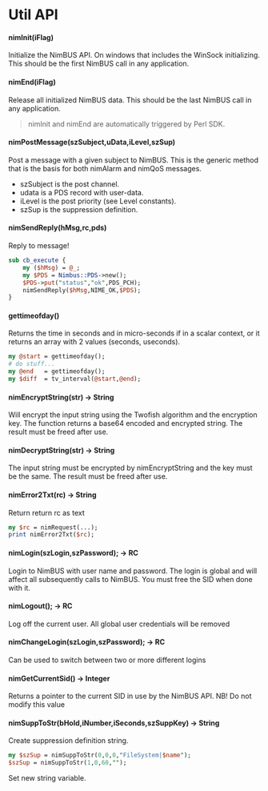# Util API

#### nimInit(iFlag)

Initialize the NimBUS API. On windows that includes the WinSock initializing. This should be the first
NimBUS call in any application.

#### nimEnd(iFlag)

Release all initialized NimBUS data. This should be the last NimBUS call in any application.

> nimInit and nimEnd are automatically triggered by Perl SDK.

#### nimPostMessage(szSubject,uData,iLevel,szSup)

Post a message with a given subject to NimBUS. This is the generic method that is the basis for both nimAlarm
and nimQoS messages.

- szSubject is the post channel.
- udata     is a PDS record with user-data.
- iLevel    is the post priority (see Level constants).
- szSup     is the suppression definition.

#### nimSendReply(hMsg,rc,pds)

Reply to message! 

```perl
sub cb_execute {
    my ($hMsg) = @_;
    my $PDS = Nimbus::PDS->new(); 
    $PDS->put("status","ok",PDS_PCH);
    nimSendReply($hMsg,NIME_OK,$PDS);
}
```

#### gettimeofday()

Returns the time in seconds and in micro-seconds if in a scalar context, or it returns an array with 2 values (seconds, useconds).

```perl
my @start = gettimeofday();
# do stuff...
my @end   = gettimeofday();
my $diff  = tv_interval(@start,@end);
```

#### nimEncryptString(str) -> String

Will encrypt the input string using the Twofish algorithm and the encryption key. The function returns a base64
encoded and encrypted string. The result must be freed after use.

#### nimDecryptString(str) -> String

The input string must be encrypted by nimEncryptString and the key must be the same. The result must be freed
after use.

#### nimError2Txt(rc) -> String

Return return rc as text 

```perl
my $rc = nimRequest(...);
print nimError2Txt($rc);
```

#### nimLogin(szLogin,szPassword); -> RC

Login to NimBUS with user name and password. The login is global and will affect all subsequently calls to
NimBUS. You must free the SID when done with it.

#### nimLogout(); -> RC

Log off the current user. All global user credentials will be removed

#### nimChangeLogin(szLogin,szPassword); -> RC

Can be used to switch between two or more different logins

#### nimGetCurrentSid() -> Integer

Returns a pointer to the current SID in use by the NimBUS API. NB! Do not modify this value

#### nimSuppToStr(bHold,iNumber,iSeconds,szSuppKey) -> String

Create suppression definition string.

```perl
my $szSup = nimSuppToStr(0,0,0,"FileSystem|$name");
$szSup = nimSuppToStr(1,0,60,"");
```
Set new string variable.
